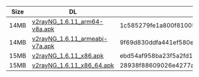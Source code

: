 |    Size   |     DL  | sha512sum |
|  ---  |  ---  |  ---  |
| 14MB | [v2rayNG_1.6.11_arm64-v8a.apk](https://cdn.jsdelivr.net/gh/googleians/v2rayNG@main/v2rayNG_1.6.11_arm64-v8a.apk) | 1c585279fe1a800f810057ab697223f83f15a20ce0f60f7a1ee3292d627143e77cc56dad750738d4d422fba0f77313593c89c7bde347863593981376418d4099 |
| 14MB | [v2rayNG_1.6.11_armeabi-v7a.apk](https://cdn.jsdelivr.net/gh/googleians/v2rayNG@main/v2rayNG_1.6.11_armeabi-v7a.apk) | 9f69d830ddfa441ef580ed364a900d2a9ca98a5764c2f62612bbb6f4ff61ea9e846e2d83151a9a15c205e4f34741e554429216ead625e4f32f970b25324f8b7e |
| 15MB | [v2rayNG_1.6.11_x86.apk](https://cdn.jsdelivr.net/gh/googleians/v2rayNG@main/v2rayNG_1.6.11_x86.apk) | ebd54af958ba23f5a2fd15533fa38ded2586b31008b791020df2d46925718f914694f189568721121e7bc87fa2558ad11080f1b6ca98a3c2a505d65cad5b05cb |
| 15MB | [v2rayNG_1.6.11_x86_64.apk](https://cdn.jsdelivr.net/gh/googleians/v2rayNG@main/v2rayNG_1.6.11_x86_64.apk) | 28938f88609026e4277a609022a3c24f411b5246d0066eca1d51f6c2ebc35bfded0766fffc2f33dae467c40d22dcb9eee18a25417bcb16cb8aac763bf2a84348 |

